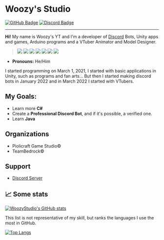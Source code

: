 # Woozy's Studio

<div>
  <a href="https://github.com/WoozyStudio"><img src="https://img.shields.io/badge/-Github-000000?style=flat-square&labelColor=000000&logo=Github&logoColor=white&link=https://github.com/WoosyStudio" alt="GitHub Badge"/></a>
  <a href="https://discord.com/users/869583777884667964"><img src="https://img.shields.io/badge/-Discord-000000?style=flat-square&labelColor=000000&logo=discord&logoColor=5568f2&link=https://discord.com/users/869583777884667964" alt="Discord Badge"/></a>
</div>



---

**Hi!** My name is Woozy's YT and I'm a developer of [Discord](https://discord.gg/8fuDjFFnFh) Bots, Unity apps and games, Arduino programs and a VTuber Animator and Model Designer.

> <a href="https://javascript.com/"><img src="https://img.icons8.com/color/30/000000/javascript.png"/></a> 
<a href="https://nodejs.org/en/"><img src="https://img.icons8.com/windows/30/4caf50/node-js.png"/></a>
<a href="https://unity.com"><img src="https://media.discordapp.net/attachments/1078706578997395469/1078709167382069391/unity_mini.png"/></a>
<a href="https://learn.microsoft.com/en-us/dotnet/csharp/tour-of-csharp/"><img src="https://media.discordapp.net/attachments/1078706578997395469/1078755585069170798/csharp-mini.png"/></a>
<a href="https://learn.microsoft.com/en-us/cpp/cpp/welcome-back-to-cpp-modern-cpp?view=msvc-170"><img src="https://media.discordapp.net/attachments/1078706578997395469/1078767502663893002/cpp-mini.png"/></a>
<a href="https://www.arduino.cc/"><img src="https://img.icons8.com/windows/30/4caf50/arduino.png"/></a>
<a href="https://www.live2d.com/en/"><img src="https://media.discordapp.net/attachments/1078706578997395469/1078710109603119245/mini_live2d.png"/></a>

- **Pronouns:** He/Him

I started programming on March 1, 2021, I started with basic applications in Unity, such as programs and fan arts... But then I started making discord bots in January 2022 and in March 2022 I started with VTubers.
  
<h2>My Goals:</h2>
  
- Learn more **C#** 
- Create a **Professional Discord Bot**, and if it's possible, a verified one.
- Learn **Java**

<h2>Organizations</h2>
  
- Piolicraft Game Studio©
- TeamBedrock©

<h2>Support</h2>
  
- [Discord Server](https://discord.gg/8fuDjFFnFh)
  
## 📈 Some stats

[![WoozyStudio's GitHub stats](https://github-readme-stats.vercel.app/api?username=WoozyStudio&show_icons=true&theme=radical&count_private=true)](https://github.com/anuraghazra/github-readme-stats) 

This list is not representative of my skill, but ranks the languages I use the most in GitHub.

[![Top Langs](https://github-readme-stats.vercel.app/api/top-langs/?username=woozystudio&layout=compact&theme=ghomon)](https://github.com/anuraghazra/github-readme-stats)

